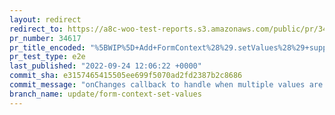 ```yaml
---
layout: redirect
redirect_to: https://a8c-woo-test-reports.s3.amazonaws.com/public/pr/34617/e2e/index.html
pr_number: 34617
pr_title_encoded: "%5BWIP%5D+Add+FormContext%28%29.setValues%28%29+support"
pr_test_type: e2e
last_published: "2022-09-24 12:06:22 +0000"
commit_sha: e3157465415505ee699f5070ad2fd2387b2c8686
commit_message: "onChanges callback to handle when multiple values are changed at once"
branch_name: update/form-context-set-values
---
```

